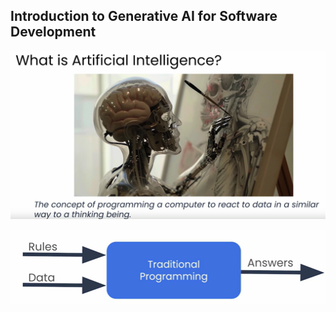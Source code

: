 ## Introduction to Generative AI for Software Development

![](https://github.com/DanialArab/images/blob/main/Generative%20AI%20for%20Software%20Development/AI.png)

![](https://github.com/DanialArab/images/blob/main/Generative%20AI%20for%20Software%20Development/traditional%20programming.png)
